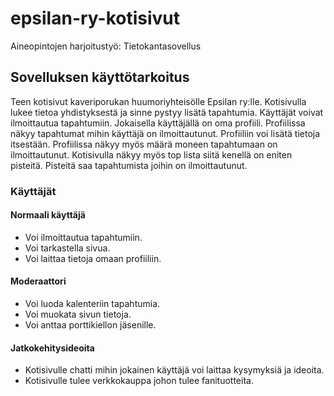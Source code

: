 # epsilan-ry-kotisivut
Aineopintojen harjoitustyö: Tietokantasovellus

## Sovelluksen käyttötarkoitus

Teen kotisivut kaveriporukan huumoriyhteisölle Epsilan ry:lle. Kotisivulla lukee tietoa
yhdistyksestä ja sinne pystyy lisätä tapahtumia. Käyttäjät voivat ilmoittautua tapahtumiin.
Jokaisella käyttäjällä on oma profiili. Profiilissa näkyy tapahtumat mihin käyttäjä on ilmoittautunut.
Profiiliin voi lisätä tietoja itsestään. Profiilissa näkyy myös määrä moneen tapahtumaan on ilmoittautunut.
Kotisivulla näkyy myös top lista siitä kenellä on eniten pisteitä. Pisteitä saa tapahtumista joihin on ilmoittautunut.


### Käyttäjät

#### Normaali käyttäjä

- Voi ilmoittautua tapahtumiin.
- Voi tarkastella sivua.
- Voi laittaa tietoja omaan profiiliin.


#### Moderaattori

- Voi luoda kalenteriin tapahtumia.
- Voi muokata sivun tietoja.
- Voi anttaa porttikiellon jäsenille.

#### Jatkokehitysideoita

- Kotisivulle chatti mihin jokainen käyttäjä voi laittaa kysymyksiä ja ideoita.
- Kotisivulle tulee verkkokauppa johon tulee fanituotteita.

